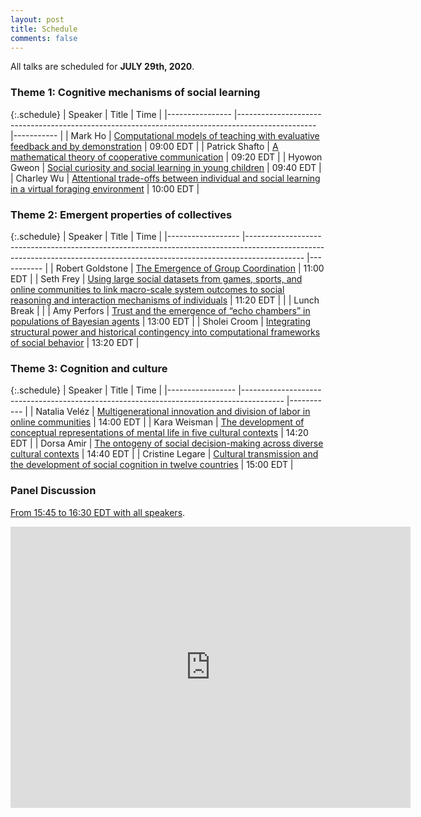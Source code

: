 ```yaml
---
layout: post
title: Schedule
comments: false
---
```


All talks are scheduled for **JULY 29th, 2020**.

### Theme 1: Cognitive mechanisms of social learning

{:.schedule}
| Speaker        	| Title                                                                                           	| Time      	|
|----------------	|-------------------------------------------------------------------------------------------------	|-----------	|
| Mark Ho        	| [Computational models of teaching with evaluative feedback and by demonstration](https://cognitioncollectivesandculture.github.io/theme1/2020/07/29/MarkHo.html)                  	| 09:00 EDT 	|
| Patrick Shafto 	| [A mathematical theory of cooperative communication](https://cognitioncollectivesandculture.github.io/theme1/2020/07/29/PatShafto.html)                                              	| 09:20 EDT 	|
| Hyowon Gweon   	| [Social curiosity and social learning in young children](https://cognitioncollectivesandculture.github.io/theme1/2020/07/29/HyoGweon.html)                                          	| 09:40 EDT 	|
| Charley Wu     	| [Attentional trade-offs between individual and social learning in a virtual foraging environment](https://cognitioncollectivesandculture.github.io/theme1/2020/07/29/CharleyWu.html) 	| 10:00 EDT 	|


### Theme 2: Emergent properties of collectives

{:.schedule}
| Speaker          	| Title                                                                                                                                                                    	| Time      	|
|------------------	|--------------------------------------------------------------------------------------------------------------------------------------------------------------------------	|-----------	|
| Robert Goldstone 	| [The Emergence of Group Coordination](https://cognitioncollectivesandculture.github.io/theme2/2020/07/29/RobGoldstone.html)                                                                                                       	| 11:00 EDT 	|
| Seth Frey        	| [Using large social datasets from games, sports, and online communities to link macro-scale system outcomes to social reasoning and interaction mechanisms of individuals](https://cognitioncollectivesandculture.github.io/theme2/2020/07/29/SethFrey.html) 	| 11:20 EDT 	|
|      	| Lunch Break                                                                                                                                                                        	|           	|
| Amy Perfors      	| [Trust and the emergence of “echo chambers” in populations of Bayesian agents](https://cognitioncollectivesandculture.github.io/theme2/2020/07/29/AmyPerfors.html)                                                                                              	| 13:00 EDT 	|
| Sholei Croom     	| [Integrating structural power and historical contingency into computational frameworks of social behavior](https://cognitioncollectivesandculture.github.io/theme2/2020/07/29/SholeiCroom.html)                                                                  	| 13:20 EDT 	|



### Theme 3: Cognition and culture

{:.schedule}
| Speaker         	| Title                                                                                  	| Time      	|
|-----------------	|----------------------------------------------------------------------------------------	|-----------	|
| Natalia Veléz   	| [Multigenerational innovation and division of labor in online communities](https://cognitioncollectivesandculture.github.io/theme3/2020/07/29/NataliaVelez.html)                                          	| 14:00 EDT 	| 
| Kara Weisman    	| [The development of conceptual representations of mental life in five cultural contexts](https://cognitioncollectivesandculture.github.io/theme3/2020/07/29/KaraWeisman.html)               	| 14:20 EDT 	|
| Dorsa Amir   	| [The ontogeny of social decision-making across diverse cultural contexts](https://cognitioncollectivesandculture.github.io/theme3/2020/07/29/DorsaAmir.html) 	| 14:40 EDT 	|
| Cristine Legare 	| [Cultural transmission and the development of social cognition in twelve countries](https://cognitioncollectivesandculture.github.io/theme3/2020/07/29/CristineLegare.html)      	| 15:00 EDT 	|


### Panel Discussion

[From 15:45 to 16:30 EDT with all speakers](https://cognitioncollectivesandculture.github.io/discussion/2020/07/29/PanelDiscussion.html).

<iframe src="https://docs.google.com/forms/d/e/1FAIpQLSc7xE6uDLJ0PIZDVVtE_Bm73Ak9NHePs-f08yHA9OJrWIB7xg/viewform?embedded=true&entry.1412981236=Your+question" width="640" height="450" frameborder="0" marginheight="0" marginwidth="0">Loading…</iframe>
